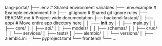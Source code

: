 lang-portal/
├── .env                      # Shared environment variables
├── .env.example             # Example environment file
├── .gitignore               # Shared git ignore rules
├── README.md                # Project-wide documentation
├── backend-fastapi/
│   ├── app/                  # Move entire app directory here
│   │   ├── __init__.py
│   │   ├── main.py
│   │   ├── core/
│   │   ├── api/
│   │   ├── models/
│   │   ├── schemas/
│   │   ├── crud/
│   │   └── services/
│   ├── tests/
│   ├── alembic/
│   │   └── versions/
│   ├── alembic.ini
│   └── pyproject.toml
└── frontend/
    └── ... 